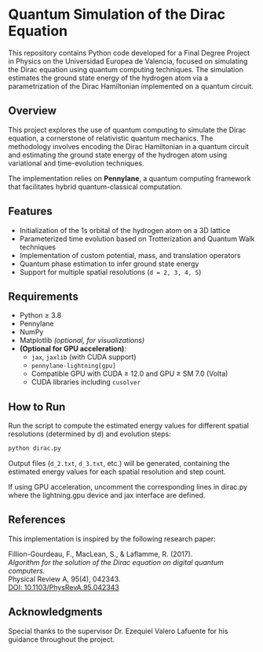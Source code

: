 # Quantum Simulation of the Dirac Equation

This repository contains Python code developed for a Final Degree Project in Physics on the Universidad Europea de Valencia, focused on simulating the Dirac equation using quantum computing techniques. The simulation estimates the ground state energy of the hydrogen atom via a parametrization of the Dirac Hamiltonian implemented on a quantum circuit.

## Overview

This project explores the use of quantum computing to simulate the Dirac equation, a cornerstone of relativistic quantum mechanics. The methodology involves encoding the Dirac Hamiltonian in a quantum circuit and estimating the ground state energy of the hydrogen atom using variational and time-evolution techniques.

The implementation relies on **Pennylane**, a quantum computing framework that facilitates hybrid quantum-classical computation.

## Features

- Initialization of the 1s orbital of the hydrogen atom on a 3D lattice
- Parameterized time evolution based on Trotterization and Quantum Walk techniques
- Implementation of custom potential, mass, and translation operators
- Quantum phase estimation to infer ground state energy
- Support for multiple spatial resolutions (`d = 2, 3, 4, 5`)


## Requirements

- Python ≥ 3.8  
- Pennylane  
- NumPy  
- Matplotlib *(optional, for visualizations)*
- **(Optional for GPU acceleration)**:
  - `jax`, `jaxlib` (with CUDA support)
  - `pennylane-lightning[gpu]`
  - Compatible GPU with CUDA ≥ 12.0 and GPU ≥ SM 7.0 (Volta)
  - CUDA libraries including `cusolver`

## How to Run

Run the script to compute the estimated energy values for different spatial resolutions (determined by d) and evolution steps:

```bash
python dirac.py
```

Output files (`d_2.txt`, `d_3.txt`, etc.) will be generated, containing the estimated energy values for each spatial resolution and step count.

If using GPU acceleration, uncomment the corresponding lines in dirac.py where the lightning.gpu device and jax interface are defined.

## References

This implementation is inspired by the following research paper:

Fillion-Gourdeau, F., MacLean, S., & Laflamme, R. (2017).  
*Algorithm for the solution of the Dirac equation on digital quantum computers.*  
Physical Review A, 95(4), 042343.  
[DOI: 10.1103/PhysRevA.95.042343](http://dx.doi.org/10.1103/PhysRevA.95.042343)


## Acknowledgments

Special thanks to the supervisor Dr. Ezequiel Valero Lafuente for his guidance throughout the project.
